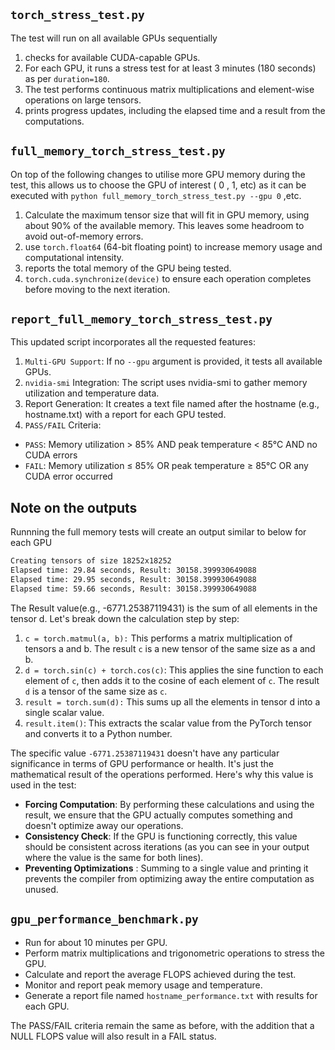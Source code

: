 ## `torch_stress_test.py`

The test will run on all available GPUs sequentially

1. checks for available CUDA-capable GPUs.
2. For each GPU, it runs a stress test for at least 3 minutes (180 seconds) as per `duration=180`.
3. The test performs continuous matrix multiplications and element-wise operations on large tensors.
4. prints progress updates, including the elapsed time and a result from the computations.

## `full_memory_torch_stress_test.py`

On top of the following changes to utilise more GPU memory during the test, this allows us to choose the GPU of interest ( 0 , 1, etc) as it can be executed with `python full_memory_torch_stress_test.py --gpu 0`   ,etc. 

1. Calculate the maximum tensor size that will fit in GPU memory, using about 90% of the available memory. This leaves some headroom to avoid out-of-memory errors.
2. use `torch.float64` (64-bit floating point) to increase memory usage and computational intensity.
3. reports the total memory of the GPU being tested.
4. `torch.cuda.synchronize(device)` to ensure each operation completes before moving to the next iteration.


## `report_full_memory_torch_stress_test.py`

This updated script incorporates all the requested features:

1. `Multi-GPU Support`: If no `--gpu` argument is provided, it tests all available GPUs.
2. `nvidia-smi` Integration: The script uses nvidia-smi to gather memory utilization and temperature data.
3. Report Generation: It creates a text file named after the hostname (e.g., hostname.txt) with a report for each GPU tested.
4. `PASS/FAIL` Criteria:
  - `PASS`: Memory utilization > 85% AND peak temperature < 85°C AND no CUDA errors
  - `FAIL`: Memory utilization ≤ 85% OR peak temperature ≥ 85°C OR any CUDA error occurred


## Note on the outputs

Runnning the full memory tests will create an output similar to below for each GPU

```bash
Creating tensors of size 18252x18252
Elapsed time: 29.84 seconds, Result: 30158.399930649088
Elapsed time: 29.95 seconds, Result: 30158.399930649088
Elapsed time: 59.66 seconds, Result: 30158.399930649088
```

The Result value(e.g., -6771.25387119431) is the sum of all elements in the tensor d. Let's break down the calculation step by step:

1. `c = torch.matmul(a, b):`
This performs a matrix multiplication of tensors a and b. The result `c` is a new tensor of the same size as a and b.
2. `d = torch.sin(c) + torch.cos(c)`:
This applies the sine function to each element of `c`, then adds it to the cosine of each element of `c`. The result `d` is a tensor of the same size as `c`.
3. `result = torch.sum(d):`
This sums up all the elements in tensor d into a single scalar value.
4. `result.item()`:
This extracts the scalar value from the PyTorch tensor and converts it to a Python number.

The specific value `-6771.25387119431` doesn't have any particular significance in terms of GPU performance or health. It's just the mathematical result of the operations performed.
Here's why this value is used in the test:

*  **Forcing Computation**: By performing these calculations and using the result, we ensure that the GPU actually computes something and doesn't optimize away our operations.
* **Consistency Check**: If the GPU is functioning correctly, this value should be consistent across iterations (as you can see in your output where the value is the same for both lines).
* **Preventing Optimizations** : Summing to a single value and printing it prevents the compiler from optimizing away the entire computation as unused.


## `gpu_performance_benchmark.py`

* Run for about 10 minutes per GPU.
* Perform matrix multiplications and trigonometric operations to stress the GPU.
* Calculate and report the average FLOPS achieved during the test.
* Monitor and report peak memory usage and temperature.
* Generate a report file named `hostname_performance.txt` with results for each GPU.

The PASS/FAIL criteria remain the same as before, with the addition that a NULL FLOPS value will also result in a FAIL status.